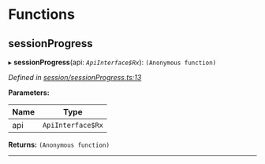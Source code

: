 

# Functions

<a id="sessionprogress"></a>

##  sessionProgress

▸ **sessionProgress**(api: *`ApiInterface$Rx`*): `(Anonymous function)`

*Defined in [session/sessionProgress.ts:13](https://github.com/polkadot-js/api/blob/0d12b08/packages/api-derive/src/session/sessionProgress.ts#L13)*

**Parameters:**

| Name | Type |
| ------ | ------ |
| api | `ApiInterface$Rx` |

**Returns:** `(Anonymous function)`

___

